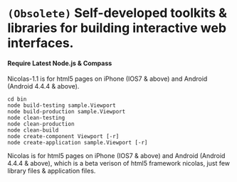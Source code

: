 # `(Obsolete)` Self-developed toolkits & libraries for building interactive web interfaces. 

#### Require Latest Node.js & Compass

Nicolas-1.1 is for html5 pages on iPhone (IOS7 & above) and Android (Android 4.4.4 & above).

	cd bin
	node build-testing sample.Viewport
	node build-production sample.Viewport
	node clean-testing
	node clean-production
	node clean-build
	node create-component Viewport [-r]
	node create-application sample.Viewport [-r]

Nicolas is for html5 pages on iPhone (IOS7 & above) and Android (Android 4.4.4 & above), which is a beta verison of html5 framework nicolas, just few library files & application files.
